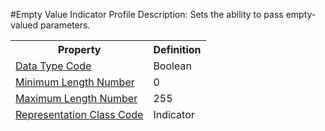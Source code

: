 #Empty Value Indicator Profile
Description: Sets the ability to pass empty-valued parameters. <table><thead><tr><th scope='col'>Property</th><th scope='col'>Definition</th></tr><tr><td><a href='DataTypeCode.md'>Data Type Code</a></td><td>Boolean</td></tr><tr><td><a href='MinimumLengthNumber.md'>Minimum Length Number</a></td><td>0</td></tr><tr><td><a href='MaximumLengthNumber.md'>Maximum Length Number</a></td><td>255</td></tr><tr><td><a href='RepresentationClass.md'>Representation Class Code</a></td><td>Indicator</td></tr></table>